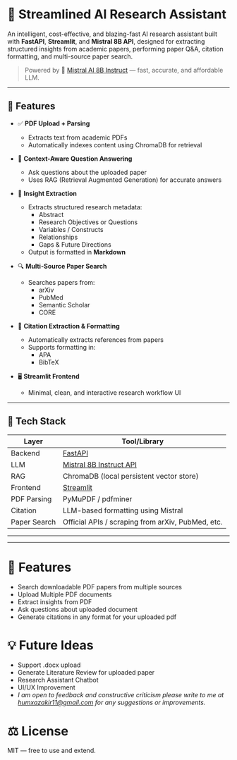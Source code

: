 # 🤖 Streamlined AI Research Assistant

An intelligent, cost-effective, and blazing-fast AI research assistant built with **FastAPI**, **Streamlit**, and **Mistral 8B API**, designed for extracting structured insights from academic papers, performing paper Q&A, citation formatting, and multi-source paper search.

> Powered by 🧠 [Mistral AI 8B Instruct](https://docs.mistral.ai) — fast, accurate, and affordable LLM.

---

## 🚀 Features

- ✅ **PDF Upload + Parsing**
  - Extracts text from academic PDFs
  - Automatically indexes content using ChromaDB for retrieval

- 🧠 **Context-Aware Question Answering**
  - Ask questions about the uploaded paper
  - Uses RAG (Retrieval Augmented Generation) for accurate answers

- 📄 **Insight Extraction**
  - Extracts structured research metadata:
    - Abstract
    - Research Objectives or Questions
    - Variables / Constructs
    - Relationships
    - Gaps & Future Directions
  - Output is formatted in **Markdown**

- 🔍 **Multi-Source Paper Search**
  - Searches papers from:
    - arXiv
    - PubMed
    - Semantic Scholar
    - CORE

- 🔖 **Citation Extraction & Formatting**
  - Automatically extracts references from papers
  - Supports formatting in:
    - APA
    - BibTeX

- 🖥️ **Streamlit Frontend**
  - Minimal, clean, and interactive research workflow UI

---

## 🧱 Tech Stack

| Layer       | Tool/Library        |
|------------|---------------------|
| Backend     | [FastAPI](https://fastapi.tiangolo.com) |
| LLM         | [Mistral 8B Instruct API](https://docs.mistral.ai) |
| RAG         | ChromaDB (local persistent vector store) |
| Frontend    | [Streamlit](https://streamlit.io) |
| PDF Parsing | PyMuPDF / pdfminer |
| Citation    | LLM-based formatting using Mistral |
| Paper Search| Official APIs / scraping from arXiv, PubMed, etc. |

---

---


# 🧪 Features

* Search downloadable PDF papers from multiple sources
* Upload Multiple PDF documents
* Extract insights from PDF
* Ask questions about uploaded document
* Generate citations in any format for your uploaded pdf

# 💡 Future Ideas

* Support .docx upload
* Generate Literature Review for uploaded paper
* Research Assistant Chatbot
* UI/UX Improvement
* _I am open to feedback and constructive criticism please write to me at humxazakir11@gmail.com for any suggestions or improvements._

# ⚖️ License

MIT — free to use and extend.
